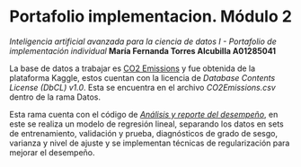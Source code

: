# Portafolio implementacion. Módulo 2
*Inteligencia artificial avanzada para la ciencia de datos I - Portafolio de implementación individual*
**María Fernanda Torres Alcubilla A01285041**

La base de datos a trabajar es [CO2 Emissions](https://www.kaggle.com/datasets/bhuviranga/co2-emissions) y fue obtenida de la plataforma Kaggle, estos cuentan con la licencia de *Database Contents License (DbCL) v1.0*. Esta se encuentra en el archivo *CO2Emissions.csv* dentro de la rama Datos.

Esta rama cuenta con el código de [*Análisis y reporte del desempeño*](Análisis_y_reporte_del_desempeño.ipynb), en este se realiza un modelo de regresión lineal, separando los datos en sets de entrenamiento, validación y prueba, diagnósticos de grado de sesgo, varianza y nivel de ajuste y se implementan técnicas de regularización para mejorar el desempeño.
